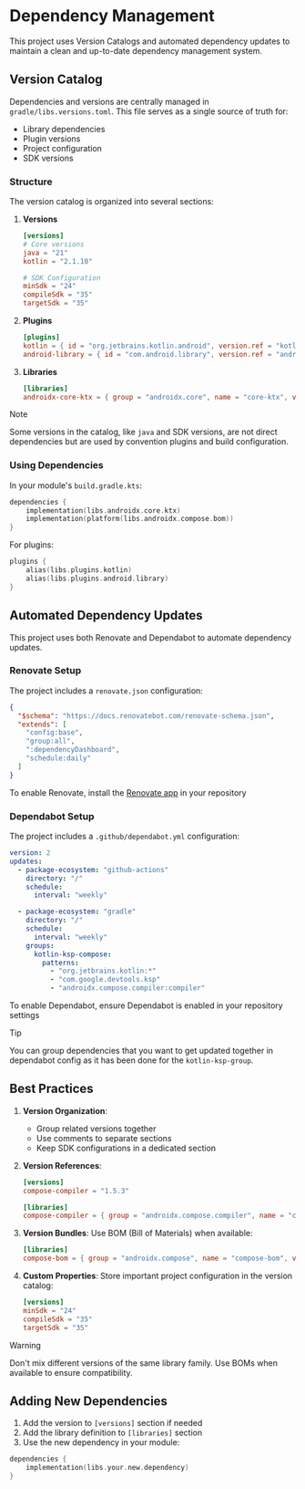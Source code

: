 # Dependency Management

This project uses Version Catalogs and automated dependency updates to maintain a clean and
up-to-date dependency management system.

## Version Catalog

Dependencies and versions are centrally managed in `gradle/libs.versions.toml`. This file serves as
a single source of truth for:

- Library dependencies
- Plugin versions
- Project configuration
- SDK versions

### Structure

The version catalog is organized into several sections:

1. **Versions**

   ```toml
   [versions]
   # Core versions
   java = "21"
   kotlin = "2.1.10"
   
   # SDK Configuration
   minSdk = "24"
   compileSdk = "35"
   targetSdk = "35"
   ```

2. **Plugins**

   ```toml
   [plugins]
   kotlin = { id = "org.jetbrains.kotlin.android", version.ref = "kotlin" }
   android-library = { id = "com.android.library", version.ref = "androidGradlePlugin" }
   ```

3. **Libraries**

   ```toml
   [libraries]
   androidx-core-ktx = { group = "androidx.core", name = "core-ktx", version.ref = "androidxCore" }
   ```

> [!NOTE]
> Some versions in the catalog, like `java` and SDK versions, are not direct dependencies but are
> used by convention plugins and build configuration.

### Using Dependencies

In your module's `build.gradle.kts`:

```kotlin
dependencies {
    implementation(libs.androidx.core.ktx)
    implementation(platform(libs.androidx.compose.bom))
}
```

For plugins:

```kotlin
plugins {
    alias(libs.plugins.kotlin)
    alias(libs.plugins.android.library)
}
```

## Automated Dependency Updates

This project uses both Renovate and Dependabot to automate dependency updates.

### Renovate Setup

The project includes a `renovate.json` configuration:

```json
{
  "$schema": "https://docs.renovatebot.com/renovate-schema.json",
  "extends": [
    "config:base",
    "group:all",
    ":dependencyDashboard",
    "schedule:daily"
  ]
}
```

To enable Renovate, install the [Renovate app](https://github.com/apps/renovate) in your repository

### Dependabot Setup

The project includes a `.github/dependabot.yml` configuration:

```yaml
version: 2
updates:
  - package-ecosystem: "github-actions"
    directory: "/"
    schedule:
      interval: "weekly"

  - package-ecosystem: "gradle"
    directory: "/"
    schedule:
      interval: "weekly"
    groups:
      kotlin-ksp-compose:
        patterns:
          - "org.jetbrains.kotlin:*"
          - "com.google.devtools.ksp"
          - "androidx.compose.compiler:compiler"
```

To enable Dependabot, ensure Dependabot is enabled in your repository settings

> [!TIP]
> You can group dependencies that you want to get updated together in dependabot config as it has
> been done for the `kotlin-ksp-group`.

## Best Practices

1. **Version Organization**:
    - Group related versions together
    - Use comments to separate sections
    - Keep SDK configurations in a dedicated section

2. **Version References**:

   ```toml
   [versions]
   compose-compiler = "1.5.3"
   
   [libraries]
   compose-compiler = { group = "androidx.compose.compiler", name = "compiler", version.ref = "compose-compiler" }
   ```

3. **Version Bundles**:
   Use BOM (Bill of Materials) when available:

   ```toml
   [libraries]
   compose-bom = { group = "androidx.compose", name = "compose-bom", version.ref = "androidxComposeBom" }
   ```

4. **Custom Properties**:
   Store important project configuration in the version catalog:

   ```toml
   [versions]
   minSdk = "24"
   compileSdk = "35"
   targetSdk = "35"
   ```

> [!WARNING]
> Don't mix different versions of the same library family. Use BOMs when available to ensure
> compatibility.

## Adding New Dependencies

1. Add the version to `[versions]` section if needed
2. Add the library definition to `[libraries]` section
3. Use the new dependency in your module:

```kotlin
dependencies {
    implementation(libs.your.new.dependency)
}
```